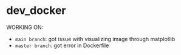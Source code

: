 # dev_docker


WORKING ON:
- `main branch`: got issue with visualizing image through matplotlib
- `master branch`: got error in Dockerfile
